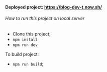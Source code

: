 #### Deployed project: https://blog-dev-t.now.sh/

###### How to run this project on local server

- Clone this project;
- `npm install`
- `npm run dev`

To build project:
- `npm run build`;

